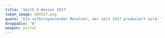 ```yaml
---
title: 'Smith & Wesson 1917'
token_image: SW1917.png
quote: 'Ein selbstspannender Revolver, der seit 1917 produziert wird.'
droppable: '0'
weapon: pistol
---
```


